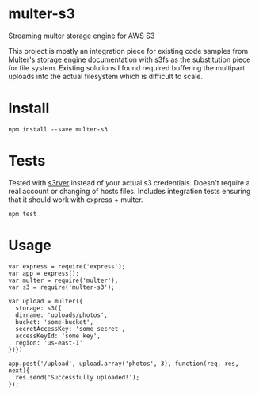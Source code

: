 # multer-s3
Streaming multer storage engine for AWS S3

This project is mostly an integration piece for existing code samples from Multer's [storage engine documentation](https://github.com/expressjs/multer/blob/master/StorageEngine.md) with [s3fs](https://github.com/RiptideElements/s3fs) as the substitution piece for file system.  Existing solutions I found required buffering the multipart uploads into the actual filesystem which is difficult to scale.

# Install
```
npm install --save multer-s3
```

# Tests
Tested with [s3rver](https://github.com/jamhall/s3rver) instead of your actual s3 credentials.  Doesn't require a real account or changing of hosts files.  Includes integration tests ensuring that it should work with express + multer.

```
npm test
```

# Usage
```
var express = require('express');
var app = express();
var multer = require('multer');
var s3 = require('multer-s3');

var upload = multer({
  storage: s3({
  dirname: 'uploads/photos',
  bucket: 'some-bucket',
  secretAccessKey: 'some secret',
  accessKeyId: 'some key',
  region: 'us-east-1'
})})

app.post('/upload', upload.array('photos', 3), function(req, res, next){
  res.send('Successfully uploaded!');
});
```
